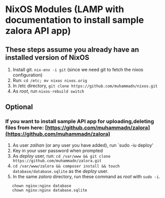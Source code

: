 # NixOS Modules (LAMP with documentation to install sample zalora API app)
## These steps assume you already have an installed version of NixOS
1. Install git. `nix-env -i git` (since we need git to fetch the nixos configuration)
2. Run: `cd /etc; mv nixos nixos.orig`
3. In /etc directory, `git clone https://github.com/muhammadn/nixos.git`
4. As *root*, run `nixos-rebuild switch`

## Optional
### If you want to install sample API app for uploading,deleting files from here: [https://github.com/muhammadn/zalora](https://github.com/muhammadn/zalora)
1. As user _zaihan_ (or any user you have added), run `sudo -iu deploy'
2. Key in your user password when prompted
3. As *deploy* user, run: `cd /var/www && git clone https://github.com/muhammadn/zalora.git`
4. `cd /var/www/zalora && composer install && touch database/database.sqlite` as the *deploy* user.
5. In the same _zalora_ directory, run these command as *root* with `sudo -i`.
```chown -R nginx:nginx storage
   chown nginx:nginx database
   chown nginx:nginx database.sqlite
``` 
